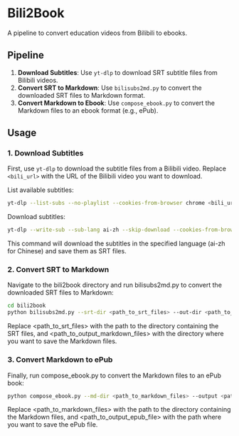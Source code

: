 # Bili2Book

A pipeline to convert education videos from Bilibili to ebooks.

## Pipeline

1. **Download Subtitles**: Use `yt-dlp` to download SRT subtitle files from Bilibili videos.
2. **Convert SRT to Markdown**: Use `bilisubs2md.py` to convert the downloaded SRT files to Markdown format.
3. **Convert Markdown to Ebook**: Use `compose_ebook.py` to convert the Markdown files to an ebook format (e.g., ePub).

## Usage

### 1. Download Subtitles

First, use `yt-dlp` to download the subtitle files from a Bilibili video. Replace `<bili_url>` with the URL of the Bilibili video you want to download.

List available subtitles:

```bash
yt-dlp --list-subs --no-playlist --cookies-from-browser chrome <bili_url>
```

Download subtitles:
```bash
yt-dlp --write-sub --sub-lang ai-zh --skip-download --cookies-from-browser chrome <bili_url>
```

This command will download the subtitles in the specified language (ai-zh for Chinese) and save them as SRT files.

### 2. Convert SRT to Markdown
Navigate to the bili2book directory and run bilisubs2md.py to convert the downloaded SRT files to Markdown:

```bash
cd bili2book
python bilisubs2md.py --srt-dir <path_to_srt_files> --out-dir <path_to_output_markdown_files>
```

Replace <path_to_srt_files> with the path to the directory containing the SRT files, and <path_to_output_markdown_files> with the directory where you want to save the Markdown files.

### 3. Convert Markdown to ePub
Finally, run compose_ebook.py to convert the Markdown files to an ePub book:

```bash
python compose_ebook.py --md-dir <path_to_markdown_files> --output <path_to_output_epub_file>
```

Replace <path_to_markdown_files> with the path to the directory containing the Markdown files, and <path_to_output_epub_file> with the path where you want to save the ePub file.
